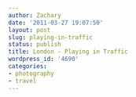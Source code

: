 ```yaml
---
author: Zachary 
date: '2011-03-27 19:07:50'
layout: post
slug: playing-in-traffic
status: publish
title: London - Playing in Traffic
wordpress_id: '4690'
categories:
- photography
- travel
---
```

<div class="image" id="6857916803"></div>
<div class="image" id="6857918151"></div>
<div class="image" id="6857919573"></div>

